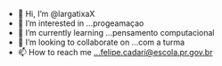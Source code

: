 - 👋 Hi, I’m @largatixaX
- 👀 I’m interested in ...progeamaçao
- 🌱 I’m currently learning ...pensamento computacional
- 💞️ I’m looking to collaborate on ...com a turma
- 📫 How to reach me ...felipe.cadari@escola.pr.gov.br

<!---
largatixaX/largatixaX is a ✨ special ✨ repository because its `README.md` (this file) appears on your GitHub profile.
You can click the Preview link to take a look at your changes.
--->
